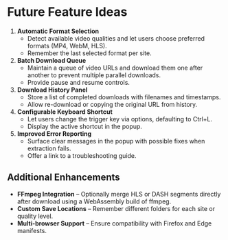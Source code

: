 # Future Feature Ideas

1. **Automatic Format Selection**
   - Detect available video qualities and let users choose preferred formats (MP4, WebM, HLS).
   - Remember the last selected format per site.
2. **Batch Download Queue**
   - Maintain a queue of video URLs and download them one after another to prevent multiple parallel downloads.
   - Provide pause and resume controls.
3. **Download History Panel**
   - Store a list of completed downloads with filenames and timestamps.
   - Allow re-download or copying the original URL from history.
4. **Configurable Keyboard Shortcut**
   - Let users change the trigger key via options, defaulting to Ctrl+L.
   - Display the active shortcut in the popup.
5. **Improved Error Reporting**
   - Surface clear messages in the popup with possible fixes when extraction fails.
   - Offer a link to a troubleshooting guide.

## Additional Enhancements
- **FFmpeg Integration** – Optionally merge HLS or DASH segments directly after download using a WebAssembly build of ffmpeg.
- **Custom Save Locations** – Remember different folders for each site or quality level.
- **Multi-browser Support** – Ensure compatibility with Firefox and Edge manifests.

